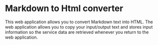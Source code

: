 # Markdown to Html converter

This web application allows you to convert Markdown text into HTML. The web application allows you to copy your input/output text and stores input information so the service data are retrieved whenever you return to the web application.
